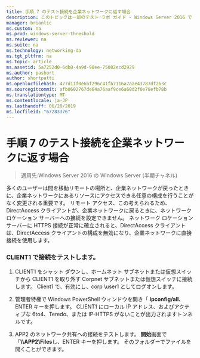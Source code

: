 ```yaml
---
title: 手順 7 のテスト接続を企業ネットワークに返す場合
description: このトピックは一部のテスト ラボ ガイド - Windows Server 2016 で Windows NLB を使用するクラスターでの DirectAccess のデモンストレーション
manager: brianlic
ms.custom: na
ms.prod: windows-server-threshold
ms.reviewer: na
ms.suite: na
ms.technology: networking-da
ms.tgt_pltfrm: na
ms.topic: article
ms.assetid: 5a7252d0-6db8-4a9d-98ee-75082ecd2929
ms.author: pashort
author: shortpatti
ms.openlocfilehash: 477d11f0e6bf296c41fb7116a7aae43787df263c
ms.sourcegitcommit: afb0602767de64a76aaf9ce6a60d2f0e78efb78b
ms.translationtype: MT
ms.contentlocale: ja-JP
ms.lasthandoff: 06/20/2019
ms.locfileid: "67283376"
---
```

# <a name="step-7-test-connectivity-when-returning-to-the-corpnet"></a>手順 7 のテスト接続を企業ネットワークに返す場合

>適用先:Windows Server 2016 の Windows Server (半期チャネル)

多くのユーザーは間を移動リモートの場所と、企業ネットワークが戻ったときに、企業ネットワークにあるリソースにアクセスできる任意の構成を行うことがなく変更される重要です。 リモート アクセス、この考えられるため、DirectAccess クライアントが、企業ネットワークに戻るときに、ネットワーク ロケーション サーバーへの接続を設定できません。 ネットワーク ロケーション サーバーに HTTPS 接続が正常に確立されると、DirectAccess クライアントは、DirectAccess クライアントの構成を無効になり、企業ネットワークに直接接続を使用します。  
  
### <a name="test-connectivity-on-client1"></a>CLIENT1 で接続をテストします。  
  
1. CLIENT1 をシャット ダウンし、ホームネット サブネットまたは仮想スイッチから CLIENT1 を取り外す Corpnet サブネットまたは仮想スイッチに接続します。 Client1 で、有効にし、corp \user1 としてログオンします。  
  
2. 管理者特権で Windows PowerShell ウィンドウを開き「 **ipconfig/all**、ENTER キーを押します。 CLIENT1 にローカル IP アドレス、およびアクティブな 6to4、Teredo、または IP-HTTPS がないことが出力されますトンネルです。  
  
3. APP2 のネットワーク共有への接続をテストします。 **開始**画面で「<strong>\\\APP2\Files</strong>し、ENTER キーを押します。 そのフォルダーでファイルを開くことができます。  
  


